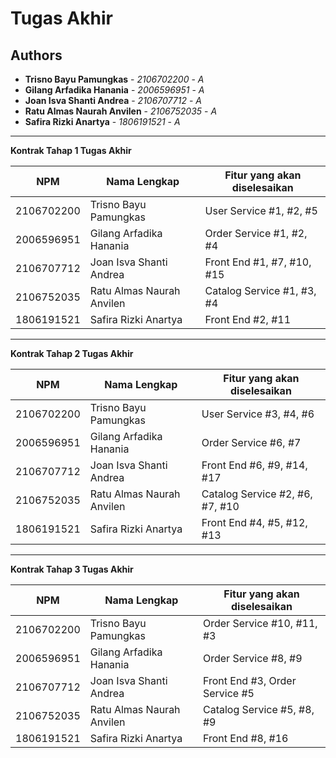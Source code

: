 # Tugas Akhir
## Authors
* **Trisno Bayu Pamungkas** - *2106702200* - *A*
* **Gilang Arfadika Hanania** - *2006596951* - *A*
* **Joan Isva Shanti Andrea** - *2106707712* - *A*
* **Ratu Almas Naurah Anvilen** - *2106752035* - *A*
* **Safira Rizki Anartya** - *1806191521* - *A*

---
**Kontrak Tahap 1 Tugas Akhir**

| NPM         | Nama Lengkap          | Fitur yang akan diselesaikan |
|-------------|-----------------------|------------------------------| 
| 2106702200  | Trisno Bayu Pamungkas | User Service #1, #2, #5      |
| 2006596951  | Gilang Arfadika Hanania | Order Service #1, #2, #4     |
| 2106707712  | Joan Isva Shanti Andrea | Front End #1, #7, #10, #15   |
| 2106752035  | Ratu Almas Naurah Anvilen | Catalog Service #1, #3, #4   |
| 1806191521  | Safira Rizki Anartya | Front End #2, #11            |
---
**Kontrak Tahap 2 Tugas Akhir**

| NPM         | Nama Lengkap          | Fitur yang akan diselesaikan |
|-------------|-----------------------|------------------------------| 
| 2106702200  | Trisno Bayu Pamungkas | User Service #3, #4, #6     |
| 2006596951  | Gilang Arfadika Hanania | Order Service #6, #7     |
| 2106707712  | Joan Isva Shanti Andrea | Front End #6, #9, #14, #17   |
| 2106752035  | Ratu Almas Naurah Anvilen | Catalog Service #2, #6,  #7, #10   |
| 1806191521  | Safira Rizki Anartya | Front End #4, #5, #12, #13            |
---
**Kontrak Tahap 3 Tugas Akhir**

| NPM         | Nama Lengkap          | Fitur yang akan diselesaikan   |
|-------------|-----------------------|--------------------------------| 
| 2106702200  | Trisno Bayu Pamungkas | Order Service #10, #11, #3     |
| 2006596951  | Gilang Arfadika Hanania | Order Service #8, #9           |
| 2106707712  | Joan Isva Shanti Andrea | Front End #3, Order Service #5 |
| 2106752035  | Ratu Almas Naurah Anvilen | Catalog Service #5, #8, #9     |
| 1806191521  | Safira Rizki Anartya | Front End #8, #16              |